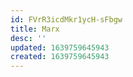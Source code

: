 ```yaml
---
id: FVrR3icdMkr1ycH-sFbgw
title: Marx
desc: ''
updated: 1639759645943
created: 1639759645943
---
```


